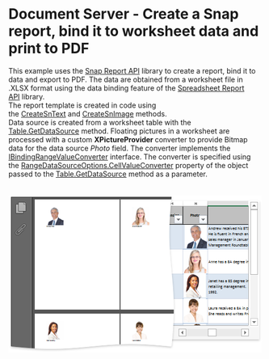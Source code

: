 # Document Server - Create a Snap report, bind it to worksheet data and print to PDF


This example uses the <a href="http://help.devexpress.com/#DocumentServer/CustomDocument15188">Snap Report API</a> library to create a report, bind it to data and export to PDF. The data are obtained from a worksheet file in .XLSX format using the data binding feature of the <a href="http://help.devexpress.com/#DocumentServer/CustomDocument14912">Spreadsheet Report API</a> library.<br>The report template is created in code using the <a href="http://help.devexpress.com/#WindowsForms/DevExpressSnapCoreAPIISnapFieldOwner_CreateSnTexttopic">CreateSnText</a> and <a href="http://help.devexpress.com/#WindowsForms/DevExpressSnapCoreAPIISnapFieldOwner_CreateSnImagetopic">CreateSnImage</a> methods.<br>Data source is created from a worksheet table with the <a href="http://help.devexpress.com/#CoreLibraries/DevExpressSpreadsheetTable_GetDataSourcetopic">Table.GetDataSource</a> method. Floating pictures in a worksheet are processed with a custom <strong>XPictureProvider </strong>converter to provide Bitmap data for the data source <em>Photo</em> field. The converter implements the <a href="http://help.devexpress.com/#CoreLibraries/clsDevExpressSpreadsheetIBindingRangeValueConvertertopic">IBindingRangeValueConverter</a> interface. The converter is specified using the <a href="http://help.devexpress.com/#CoreLibraries/DevExpressSpreadsheetDataSourceOptionsBase_CellValueConvertertopic">RangeDataSourceOptions.CellValueConverter</a> property of the object passed to the <a href="http://help.devexpress.com/#CoreLibraries/DevExpressSpreadsheetTable_GetDataSourcetopic">Table.GetDataSource</a> method as a parameter.<br><br><br><img src="https://raw.githubusercontent.com/DevExpress-Examples/document-server-create-a-snap-report-bind-it-to-worksheet-data-and-print-to-pdf-t518437/17.1.3+/media/5d33ae05-4099-11e7-80c0-00155d624807.png">

<br/>


